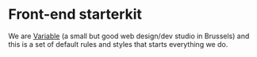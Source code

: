 # Front-end starterkit
We are [Variable](http://variable.club/) (a small but good web design/dev studio in Brussels) and this is a set of default rules and styles that starts everything we do.
